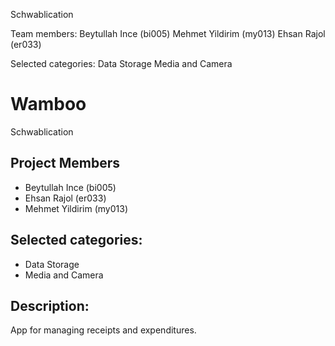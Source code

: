 Schwablication

Team members:
Beytullah Ince (bi005)
Mehmet Yildirim (my013)
Ehsan Rajol (er033)

Selected categories:
Data Storage
Media and Camera

# Wamboo
Schwablication

## Project Members

- Beytullah Ince (bi005)
- Ehsan Rajol (er033)
- Mehmet Yildirim (my013)

## Selected categories:

- Data Storage
- Media and Camera


## Description:

App for managing receipts and expenditures.